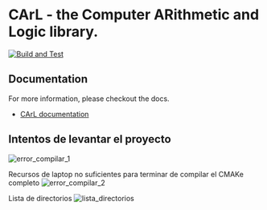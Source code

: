 # CArL - the Computer ARithmetic and Logic library.

[![Build and Test](https://github.com/ths-rwth/carl/actions/workflows/CI.yml/badge.svg)](https://github.com/ths-rwth/carl/actions/workflows/CI.yml)


## Documentation

For more information, please checkout the docs.

* [CArL documentation](http://ths-rwth.github.io/carl/)

## Intentos de levantar el proyecto
![error_compilar_1](https://github.com/user-attachments/assets/1c907419-8dd8-4074-9a05-c05d7a989daa)

Recursos de laptop no suficientes para terminar de compilar el CMAKe completo
![error_compilar_2](https://github.com/user-attachments/assets/fa69c00c-7a8b-4842-ad16-5b96f808c465)

Lista de directorios
![lista_directorios](https://github.com/user-attachments/assets/f9439f6a-4d52-44f4-937b-4f41d519f88f)
